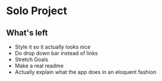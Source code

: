 # Solo Project

## What's left

* Style it so it actually looks nice
* Do drop down bar instead of links
* Stretch Goals
* Make a real readme
* Actually explain what the app does in an eloquent fashion
